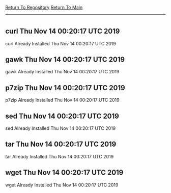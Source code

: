 [Return To Repository](https://github.com/deathbybandaid/piholeparser/)
[Return To Main](https://github.com/deathbybandaid/piholeparser/blob/master/RecentRunLogs/Mainlog.md)
____________________________________
# 
## curl Thu Nov 14 00:20:17 UTC 2019
curl Already Installed Thu Nov 14 00:20:17 UTC 2019
## gawk Thu Nov 14 00:20:17 UTC 2019
gawk Already Installed Thu Nov 14 00:20:17 UTC 2019
## p7zip Thu Nov 14 00:20:17 UTC 2019
p7zip Already Installed Thu Nov 14 00:20:17 UTC 2019
## sed Thu Nov 14 00:20:17 UTC 2019
sed Already Installed Thu Nov 14 00:20:17 UTC 2019
## tar Thu Nov 14 00:20:17 UTC 2019
tar Already Installed Thu Nov 14 00:20:17 UTC 2019
## wget Thu Nov 14 00:20:17 UTC 2019
wget Already Installed Thu Nov 14 00:20:17 UTC 2019

